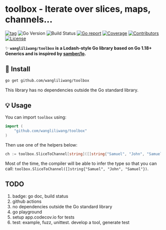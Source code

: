 # toolbox - Iterate over slices, maps, channels...

[![tag](https://img.shields.io/github/tag/wangliliwang/toolbox.svg)](https://github.com/wangliliwang/toolbox/releases)
![Go Version](https://img.shields.io/badge/Go-%3E%3D%201.20-%23007d9c)
![Build Status](https://github.com/wangliliwang/toolbox/actions/workflows/tests.yml/badge.svg)
[![Go report](https://goreportcard.com/badge/github.com/wangliliwang/toolbox)](https://goreportcard.com/report/github.com/wangliliwang/toolbox)
[![Coverage](https://img.shields.io/codecov/c/github/wangliliwang/toolbox)](https://codecov.io/gh/wangliliwang/toolbox)
[![Contributors](https://img.shields.io/github/contributors/wangliliwang/toolbox)](https://github.com/wangliliwang/toolbox/graphs/contributors)
[![License](https://img.shields.io/github/license/wangliliwang/toolbox)](./LICENSE)

✨ **`wangliliwang/toolbox` is a Lodash-style Go library based on Go 1.18+ Generics and is inspired by [samber/lo](https://github.com/samber/lo).**

## 🚀 Install

```sh
go get github.com/wangliliwang/toolbox
```

This library has no dependencies outside the Go standard library.

## 💡 Usage

You can import `toolbox` using:

```go
import (
    "github.com/wangliliwang/toolbox"
)
```

Then use one of the helpers below:

```go
ch := toolbox.SliceToChannel[string]([]string{"Samuel", "John", "Samuel"})
```

Most of the time, the compiler will be able to infer the type so that you can call: `toolbox.SliceToChannel([]string{"Samuel", "John", "Samuel"})`.

## TODO

1. badge: go doc, build status
2. github actions
3. no dependencies outside the Go standard library
4. go playground
5. setup app.codecov.io for tests
6. test: example, fuzz, unittest. develop a tool, generate test
